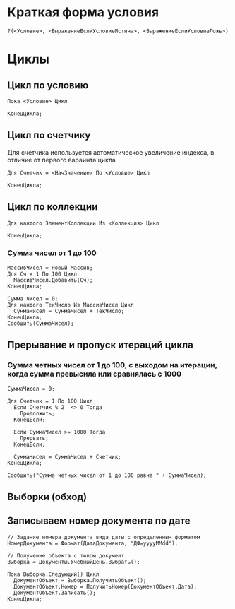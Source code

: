 # Краткая форма условия
```
?(<Условие>, <ВыражениеЕслиУсловиеИстина>, <ВыражениеЕслиУсловиеЛожь>)
```

# Циклы

## Цикл по условию
```
Пока <Условие> Цикл

КонецЦикла;
```

## Цикл по счетчику

Для счетчика используется автоматическое увеличение индекса, в отличие от первого вараинта цикла

```
Для Счетчик = <НачЗначение> По <Условие> Цикл

КонецЦикла;
```

## Цикл по коллекции
```
Для каждого ЭлементКоллекции Из <Коллекция> Цикл

КонецЦикла;
```

### Сумма чисел от 1 до 100
```
МассивЧисел = Новый Массив;
Для Сч = 1 По 100 Цикл
  МассивЧисел.Добавить(Сч);
КонецЦикла;

Сумма чисел = 0;
Для каждого ТекЧисло Из МассивЧисел Цикл
  СуммаЧисел = СуммаЧисел + ТекЧисло;
КонецЦикла;
Сообщить(СуммаЧисел);
```


## Прерывание и пропуск итераций цикла

### Сумма четных чисел от 1 до 100, с выходом на итерации, когда сумма превысила или сравнялась с 1000
```
СуммаЧисел = 0;

Для Счетчик = 1 По 100 Цикл
  Если Счетчик % 2  <> 0 Тогда
    Продолжить;
  КонецЕсли;
  
  Если СуммаЧисел >= 1000 Тогда
    Прервать;
  КонецЕсли;
  
  СуммаЧисел = СуммаЧисел + Счетчик;
КонецЦикла;

Сообщить("Сумма четных чисел от 1 до 100 равна " + СуммаЧисел);
```


## Выборки (обход)

## Записываем номер документа по дате
```
// Задание номера документа вида даты с определенным форматом
НомерДокумента = Формат(ДатаДокумента, "ДФ=yyyyMMdd");

// Получение объекта с типом документ
Выборка = Документы.УчебныйДень.Выбрать();

Пока Выборка.Следующий() Цикл
  ДокументОбъект = Выборка.ПолучитьОбъект();
  ДокументОбъект.Номер = ПолучитьНомер(ДокументОбъект.Дата);
  ДокументОбъект.Записать();
КонецЦикла;
```
